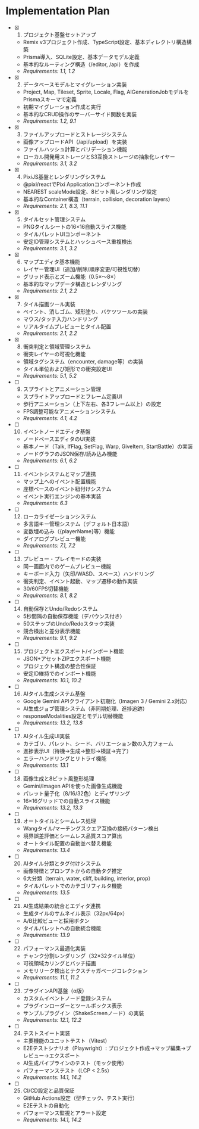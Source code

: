 # Implementation Plan

- [x] 1. プロジェクト基盤セットアップ
  - Remix v3プロジェクト作成、TypeScript設定、基本ディレクトリ構造構築
  - Prisma導入、SQLite設定、基本データモデル定義
  - 基本的なルーティング構造（/editor, /api）を作成
  - _Requirements: 1.1, 1.2_

- [x] 2. データベースモデルとマイグレーション実装
  - Project, Map, Tileset, Sprite, Locale, Flag, AIGenerationJobモデルをPrismaスキーマで定義
  - 初期マイグレーション作成と実行
  - 基本的なCRUD操作のサーバーサイド関数を実装
  - _Requirements: 1.2, 9.1_

- [x] 3. ファイルアップロードとストレージシステム
  - 画像アップロードAPI（/api/upload）を実装
  - ファイルハッシュ計算とバリデーション機能
  - ローカル開発用ストレージとS3互換ストレージの抽象化レイヤー
  - _Requirements: 3.1, 3.2_

- [x] 4. PixiJS基盤とレンダリングシステム
  - @pixi/reactでPixi Applicationコンポーネント作成
  - NEAREST scaleMode設定、8ビット風レンダリング設定
  - 基本的なContainer構造（terrain, collision, decoration layers）
  - _Requirements: 2.1, 8.3, 11.1_

- [x] 5. タイルセット管理システム
  - PNGタイルシートの16×16自動スライス機能
  - タイルパレットUIコンポーネント
  - 安定ID管理システムとハッシュベース重複検出
  - _Requirements: 3.1, 3.2_

- [x] 6. マップエディタ基本機能
  - レイヤー管理UI（追加/削除/順序変更/可視性切替）
  - グリッド表示とズーム機能（0.5×〜8×）
  - 基本的なマップデータ構造とレンダリング
  - _Requirements: 2.1, 2.2_

- [x] 7. タイル描画ツール実装
  - ペイント、消しゴム、矩形塗り、バケツツールの実装
  - マウス/タッチ入力ハンドリング
  - リアルタイムプレビューとタイル配置
  - _Requirements: 2.1, 2.2_

- [x] 8. 衝突判定と領域管理システム
  - 衝突レイヤーの可視化機能
  - 領域タグシステム（encounter, damage等）の実装
  - タイル単位および矩形での衝突設定UI
  - _Requirements: 5.1, 5.2_

- [ ] 9. スプライトとアニメーション管理
  - スプライトアップロードとフレーム定義UI
  - 歩行アニメーション（上下左右、各3フレーム以上）の設定
  - FPS調整可能なアニメーションシステム
  - _Requirements: 4.1, 4.2_

- [ ] 10. イベントノードエディタ基盤
  - ノードベースエディタのUI実装
  - 基本ノード（Talk, IfFlag, SetFlag, Warp, GiveItem, StartBattle）の実装
  - ノードグラフのJSON保存/読み込み機能
  - _Requirements: 6.1, 6.2_

- [ ] 11. イベントシステムとマップ連携
  - マップ上へのイベント配置機能
  - 座標ベースのイベント紐付けシステム
  - イベント実行エンジンの基本実装
  - _Requirements: 6.3_

- [ ] 12. ローカライゼーションシステム
  - 多言語キー管理システム（デフォルト日本語）
  - 変数埋め込み（{playerName}等）機能
  - ダイアログプレビュー機能
  - _Requirements: 7.1, 7.2_

- [ ] 13. プレビュー・プレイモードの実装
  - 同一画面内でのゲームプレビュー機能
  - キーボード入力（矢印/WASD、スペース）ハンドリング
  - 衝突判定、イベント起動、マップ遷移の動作実装
  - 30/60FPS切替機能
  - _Requirements: 8.1, 8.2_

- [ ] 14. 自動保存とUndo/Redoシステム
  - 5秒間隔の自動保存機能（デバウンス付き）
  - 50ステップのUndo/Redoスタック実装
  - 競合検出と差分表示機能
  - _Requirements: 9.1, 9.2_

- [ ] 15. プロジェクトエクスポート/インポート機能
  - JSON+アセットZIPエクスポート機能
  - プロジェクト構造の整合性保証
  - 安定ID維持でのインポート機能
  - _Requirements: 10.1, 10.2_

- [ ] 16. AIタイル生成システム基盤
  - Google Gemini APIクライアント初期化（Imagen 3 / Gemini 2.x対応）
  - AI生成ジョブ管理システム（非同期処理、進捗追跡）
  - responseModalities設定とモデル切替機能
  - _Requirements: 13.2, 13.8_

- [ ] 17. AIタイル生成UI実装
  - カテゴリ、パレット、シード、バリエーション数の入力フォーム
  - 進捗表示UI（待機→生成→整形→検証→完了）
  - エラーハンドリングとリトライ機能
  - _Requirements: 13.1_

- [ ] 18. 画像生成と8ビット風整形処理
  - Gemini/Imagen APIを使った画像生成機能
  - パレット量子化（8/16/32色）とディザリング
  - 16×16グリッドでの自動スライス機能
  - _Requirements: 13.2, 13.3_

- [ ] 19. オートタイルとシームレス処理
  - Wangタイル/マーチングスクエア互換の接続パターン検出
  - 境界誤差評価とシームレス品質スコア算出
  - オートタイル配置の自動並べ替え機能
  - _Requirements: 13.4_

- [ ] 20. AIタイル分類とタグ付けシステム
  - 画像特徴とプロンプトからの自動タグ推定
  - 6大分類（terrain, water, cliff, building, interior, prop）
  - タイルパレットでのカテゴリフィルタ機能
  - _Requirements: 13.5_

- [ ] 21. AI生成結果の統合とエディタ連携
  - 生成タイルのサムネイル表示（32px/64px）
  - A/B比較ビューと採用ボタン
  - タイルパレットへの自動統合機能
  - _Requirements: 13.9_

- [ ] 22. パフォーマンス最適化実装
  - チャンク分割レンダリング（32×32タイル単位）
  - 可視領域カリングとバッチ描画
  - メモリリーク検出とテクスチャガベージコレクション
  - _Requirements: 11.1, 11.2_

- [ ] 23. プラグインAPI基盤（α版）
  - カスタムイベントノード登録システム
  - プラグインローダーとツールボックス表示
  - サンプルプラグイン（ShakeScreenノード）の実装
  - _Requirements: 12.1, 12.2_

- [ ] 24. テストスイート実装
  - 主要機能のユニットテスト（Vitest）
  - E2Eテストシナリオ（Playwright）: プロジェクト作成→マップ編集→プレビュー→エクスポート
  - AI生成パイプラインのテスト（モック使用）
  - パフォーマンステスト（LCP < 2.5s）
  - _Requirements: 14.1, 14.2_

- [ ] 25. CI/CD設定と品質保証
  - GitHub Actions設定（型チェック、テスト実行）
  - E2Eテストの自動化
  - パフォーマンス監視とアラート設定
  - _Requirements: 14.1, 14.2_